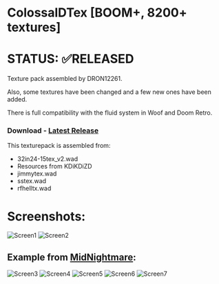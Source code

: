 # ColossalDTex [BOOM+, 8200+ textures]

# STATUS: ✅RELEASED

Texture pack assembled by DRON12261.

Also, some textures have been changed and a few new ones have been added. 

There is full compatibility with the fluid system in Woof and Doom Retro.

### Download - [Latest Release](https://github.com/Doom-Mapping-Modding-Lair-DRON12261/RES-ColossalDTex/releases/latest/download/ColossalDTex_v1.wad)

This texturepack is assembled from:
- 32in24-15tex_v2.wad
- Resources from KDiKDiZD
- jimmytex.wad
- sstex.wad
- rfhelltx.wad

# Screenshots:
![Screen1](https://i.ibb.co/d2qRvWq/435.png)
![Screen2](https://i.ibb.co/WcBmRM8/213123.png)

## Example from [MidNightmare](https://github.com/Doom-Mapping-Modding-Lair-DRON12261/WAD-MidNightmare):
![Screen3](https://i.ibb.co/db4hQZz/Screenshot-Doom-20230326-144338.png)
![Screen4](https://i.ibb.co/Qd0skHP/Screenshot-Doom-20230326-144838.png)
![Screen5](https://i.ibb.co/WggQdb8/Screenshot-Doom-20230326-144818.png)
![Screen6](https://i.ibb.co/DCjYk54/Screenshot-Doom-20230326-144631.png)
![Screen7](https://i.ibb.co/6Rpf0jS/Screenshot-Doom-20230326-144616.png)
